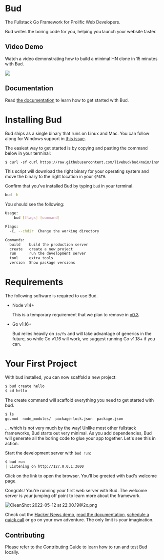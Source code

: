 # Bud

The Fullstack Go Framework for Prolific Web Developers.

Bud writes the boring code for you, helping you launch your website faster.

## Video Demo

Watch a video demonstrating how to build a minimal HN clone in 15 minutes with Bud.

[![](https://user-images.githubusercontent.com/170299/168361927-9165c2f9-55d4-4fa0-a53e-966028a79b39.png)](https://www.youtube.com/watch?v=LoypcRqn-xA)

## Documentation

Read [the documentation](https://denim-cub-301.notion.site/Hey-Bud-4d81622cc49942f9917c5033e5205c69) to learn how to get started with Bud.

# Installing Bud

Bud ships as a single binary that runs on Linux and Mac. You can follow along for Windows support in [this issue](https://github.com/livebud/bud/issues/7).

The easiest way to get started is by copying and pasting the command below in your terminal:

```diff
$ curl -sf curl https://raw.githubusercontent.com/livebud/bud/main/install.sh | sh
```

This script will download the right binary for your operating system and move the binary to the right location in your `$PATH`.

Confirm that you've installed Bud by typing `bud` in your terminal.

```bash
bud -h
```

You should see the following:

```bash
Usage:
    bud [flags] [command]

Flags:
  -C, --chdir  Change the working directory

Commands:
  build    build the production server
  create   create a new project
  run      run the development server
  tool     extra tools
  version  Show package versions
```

# Requirements

The following software is required to use Bud.

- Node v14+
   
   This is a temporary requirement that we plan to remove in [v0.3](https://github.com/livebud/bud/discussions/21)   
   
- Go v1.16+
   
   Bud relies heavily on `io/fs` and will take advantage of generics in the future, so while Go v1.16 will work, we suggest running Go v1.18+ if you can.

# Your First Project

With bud installed, you can now scaffold a new project:

```bash
$ bud create hello
$ cd hello
```

The create command will scaffold everything you need to get started with bud.

```bash
$ ls
go.mod  node_modules/  package-lock.json  package.json
```

... which is not very much by the way! Unlike most other fullstack frameworks, Bud starts out very minimal. As you add dependencies, Bud will generate all the boring code to glue your app together. Let's see this in action.

Start the development server with `bud run`:

```bash
$ bud run
| Listening on http://127.0.0.1:3000
```

Click on the link to open the browser. You'll be greeted with bud's welcome page.

Congrats! You're running your first web server with Bud. The welcome server is your jumping off point to learn more about the framework.

![CleanShot 2022-05-12 at 22.00.19@2x.png](https://denim-cub-301.notion.site/image/https%3A%2F%2Fs3-us-west-2.amazonaws.com%2Fsecure.notion-static.com%2Fdb7f750b-a699-4117-ac07-303124e5d2f4%2FCleanShot_2022-05-12_at_22.00.192x.png?table=block&id=9488d91f-b72d-4c6d-9ce0-358c31f7f964&spaceId=faf0f409-6e25-40a4-871e-3b311037350f&width=2000&userId=&cache=v2)

Check out the [Hacker News demo](https://www.youtube.com/watch?v=LoypcRqn-xA), [read the documentation](https://denim-cub-301.notion.site/Hey-Bud-4d81622cc49942f9917c5033e5205c69#156ea69b8d044bacb65fc2897f3e52b8), [schedule a quick call](https://cal.com/d/5iDN6qWZCLGMipwhFqhY3i/30min) or go on your own adventure. The only limit is your imagination.

## Contributing

Please refer to the [Contributing Guide](./Contributing.md) to learn how to run and test Bud locally.
